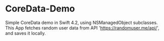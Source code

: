# CoreData-Demo
Simple CoreData demo in Swift 4.2, using NSManagedObject subclasses.
This App fetches random user data from API 'https://randomuser.me/api/', and saves it locally.
